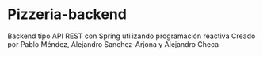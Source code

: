 # Pizzeria-backend
Backend tipo API REST con Spring utilizando programación reactiva
Creado por Pablo Méndez, Alejandro Sanchez-Arjona y Alejandro Checa
